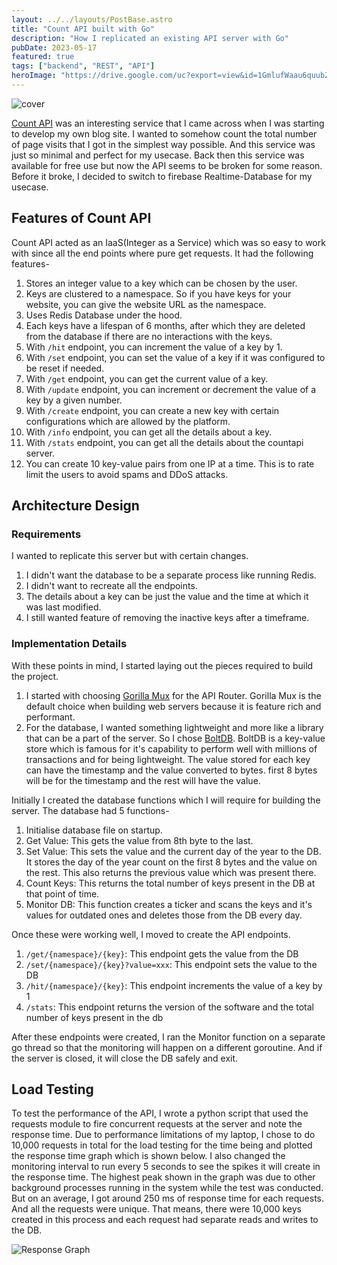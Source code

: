 ```yaml
---
layout: ../../layouts/PostBase.astro
title: "Count API built with Go"
description: "How I replicated an existing API server with Go"
pubDate: 2023-05-17
featured: true
tags: ["backend", "REST", "API"]
heroImage: "https://drive.google.com/uc?export=view&id=1GmlufWaau6quubZhCI7FYU-ikbkAJWZS"
---
```

![cover](https://drive.google.com/uc?export=view&id=1GmlufWaau6quubZhCI7FYU-ikbkAJWZS)

[Count API](https://countapi.xyz) was an interesting service that I came across 
when I was starting to develop my own blog site. I wanted to somehow count the 
total number of page visits that I got in the simplest way possible. And this service 
was just so minimal and perfect for my usecase. Back then this service was available 
for free use but now the API seems to be broken for some reason. Before it broke,
I decided to switch to firebase Realtime-Database for my usecase.

## Features of Count API

Count API acted as an IaaS(Integer as a Service) which was so easy to work with since
all the end points where pure get requests. It had the following features-
1. Stores an integer value to a key which can be chosen by the user.
2. Keys are clustered to a namespace. So if you have keys for your website, you 
can give the website URL as the namespace.
3. Uses Redis Database under the hood.
4. Each keys have a lifespan of 6 months, after which they are deleted from the 
database if there are no interactions with the keys.
5. With `/hit` endpoint, you can increment the value of a key by 1.
6. With `/set` endpoint, you can set the value of a key if it was configured to be 
reset if needed.
7. With `/get` endpoint, you can get the current value of a key.
8. With `/update` endpoint, you can increment or decrement the value of a key by a 
given number.
9. With `/create` endpoint, you can create a new key with certain configurations 
which are allowed by the platform.
10. With `/info` endpoint, you can get all the details about a key.
11. With `/stats` endpoint, you can get all the details about the countapi server.
12. You can create 10 key-value pairs from one IP at a time. This is to rate limit 
the users to avoid spams and DDoS attacks.

## Architecture Design

### Requirements
I wanted to replicate this server but with certain changes.
1. I didn't want the database to be a separate process like running Redis.
2. I didn't want to recreate all the endpoints.
3. The details about a key can be just the value and the time at which it was 
last modified.
4. I still wanted feature of removing the inactive keys after a timeframe.

### Implementation Details
With these points in mind, I started laying out the pieces required to build the project.
1. I started with choosing [Gorilla Mux](https://github.com/gorilla/mux) for the API Router. 
Gorilla Mux is the default choice when building web servers because it is feature rich 
and performant.
2. For the database, I wanted something lightweight and more like a library that 
can be a part of the server. So I chose [BoltDB](https://github.com/boltdb/bolt).
BoltDB is a key-value store which is famous for it's capability to perform well with 
millions of transactions and for being lightweight. The value stored for each key can have the
timestamp and the value converted to bytes. first 8 bytes will be for the timestamp 
and the rest will have the value.

Initially I created the database functions which I will require for building the 
server. The database had 5 functions-
1. Initialise database file on startup.
2. Get Value: This gets the value from 8th byte to the last.
3. Set Value: This sets the value and the current day of the year to the DB. It stores the day
of the year count on the first 8 bytes and the value on the rest. This also returns the previous 
value which was present there.
4. Count Keys: This returns the total number of keys present in the DB at that point of time.
5. Monitor DB: This function creates a ticker and scans the keys and it's values for outdated ones and 
deletes those from the DB every day.

Once these were working well, I moved to create the API endpoints.
1. `/get/{namespace}/{key}`: This endpoint gets the value from the DB
2. `/set/{namespace}/{key}?value=xxx`: This endpoint sets the value to the DB
3. `/hit/{namespace}/{key}`: This endpoint increments the value of a key by 1
4. `/stats`: This endpoint returns the version of the software and the total number of keys present in the db

After these endpoints were created, I ran the Monitor function on a separate go thread so that the 
monitoring will happen on a different goroutine.
And if the server is closed, it will close the DB safely and exit.

## Load Testing

To test the performance of the API, I wrote a python script that used the requests 
module to fire concurrent requests at the server and note the response time. Due to 
performance limitations of my laptop, I chose to do 10,000 requests in total for the 
load testing for the time being and plotted the response time graph which is shown below.
I also changed the monitoring interval to run every 5 seconds to see the spikes it will 
create in the response time. The highest peak shown in the graph was due to other background 
processes running in the system while the test was conducted. But on an average, I got around 250 ms
of response time for each requests. And all the requests were unique. That means, there were 
10,000 keys created in this process and each request had separate reads and writes to the DB.

![Response Graph](https://drive.google.com/uc?export=view&id=1ZeB32KJe6kZlezFiMAhpSSwaVjnhEQIZ)
